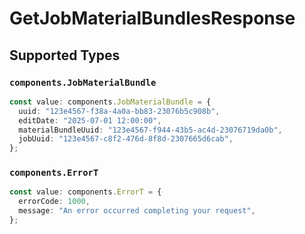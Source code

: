 # GetJobMaterialBundlesResponse


## Supported Types

### `components.JobMaterialBundle`

```typescript
const value: components.JobMaterialBundle = {
  uuid: "123e4567-f38a-4a0a-bb83-23076b5c908b",
  editDate: "2025-07-01 12:00:00",
  materialBundleUuid: "123e4567-f944-43b5-ac4d-23076719da0b",
  jobUuid: "123e4567-c8f2-476d-8f8d-2307665d6cab",
};
```

### `components.ErrorT`

```typescript
const value: components.ErrorT = {
  errorCode: 1000,
  message: "An error occurred completing your request",
};
```

